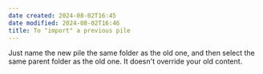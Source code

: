 ```yaml
---
date created: 2024-08-02T16:45
date modified: 2024-08-02T16:46
title: To "import" a previous pile
---
```


Just name the new pile the same folder as the old one, and then select the same parent folder as the old one. It doesn't override your old content. 